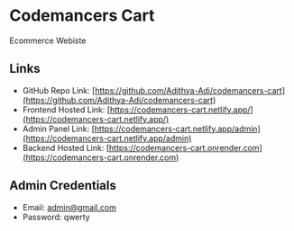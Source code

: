 # Codemancers Cart

Ecommerce Webiste

## Links

- GitHub Repo Link: [https://github.com/Adithya-Adi/codemancers-cart](https://github.com/Adithya-Adi/codemancers-cart)
- Frontend Hosted Link: [https://codemancers-cart.netlify.app/](https://codemancers-cart.netlify.app/)
- Admin Panel Link: [https://codemancers-cart.netlify.app/admin](https://codemancers-cart.netlify.app/admin)
- Backend Hosted Link: [https://codemancers-cart.onrender.com](https://codemancers-cart.onrender.com)

## Admin Credentials

- Email: admin@gmail.com
- Password: qwerty
